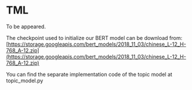 # TML
To be appeared.


The checkpoint used to initialize our BERT model can be download from: [https://storage.googleapis.com/bert_models/2018_11_03/chinese_L-12_H-768_A-12.zip](https://storage.googleapis.com/bert_models/2018_11_03/chinese_L-12_H-768_A-12.zip) 

You can find the separate implementation code of the topic model at topic_model.py
